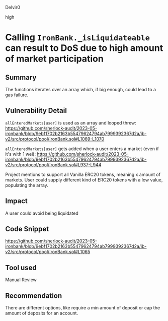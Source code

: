 Delvir0

high

# Calling `IronBank._isLiquidateable` can result to DoS due to high amount of market participation

## Summary
The functions iterates over an array which, if big enough, could lead to a gas failure. 
## Vulnerability Detail
`allEnteredMarkets[user]` is used as an array and looped threw:
https://github.com/sherlock-audit/2023-05-ironbank/blob/9ebf1702b2163b55479624794ab7999392367d2a/ib-v2/src/protocol/pool/IronBank.sol#L1069-L1070

`allEnteredMarkets[user]` gets added when a user enters a market (even if it's with 1 wei):
https://github.com/sherlock-audit/2023-05-ironbank/blob/9ebf1702b2163b55479624794ab7999392367d2a/ib-v2/src/protocol/pool/IronBank.sol#L937-L944

Project mentions to support all Vanilla ERC20 tokens, meaning x amount of markets. 
User could supply different kind of ERC20 tokens with a low value, populating the array. 
## Impact
A user could avoid being liquidated
## Code Snippet
https://github.com/sherlock-audit/2023-05-ironbank/blob/9ebf1702b2163b55479624794ab7999392367d2a/ib-v2/src/protocol/pool/IronBank.sol#L1065
## Tool used

Manual Review

## Recommendation
There are different options, like require a min amount of deposit or cap the amount of deposits for an account. 